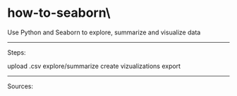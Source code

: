 # how-to-seaborn\

Use Python and Seaborn to explore, summarize and visualize data

<hr />

Steps:

upload .csv
explore/summarize
create vizualizations
export

<hr />

Sources:

